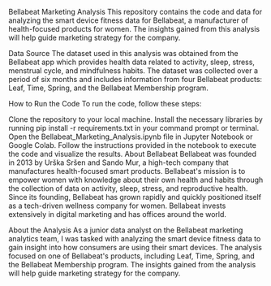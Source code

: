 Bellabeat Marketing Analysis
This repository contains the code and data for analyzing the smart device fitness data for Bellabeat, a manufacturer of health-focused products for women. The insights gained from this analysis will help guide marketing strategy for the company.

Data Source
The dataset used in this analysis was obtained from the Bellabeat app which provides health data related to activity, sleep, stress, menstrual cycle, and mindfulness habits. The dataset was collected over a period of six months and includes information from four Bellabeat products: Leaf, Time, Spring, and the Bellabeat Membership program.

How to Run the Code
To run the code, follow these steps:

Clone the repository to your local machine.
Install the necessary libraries by running pip install -r requirements.txt in your command prompt or terminal.
Open the Bellabeat_Marketing_Analysis.ipynb file in Jupyter Notebook or Google Colab.
Follow the instructions provided in the notebook to execute the code and visualize the results.
About Bellabeat
Bellabeat was founded in 2013 by Urška Sršen and Sando Mur, a high-tech company that manufactures health-focused smart products. Bellabeat's mission is to empower women with knowledge about their own health and habits through the collection of data on activity, sleep, stress, and reproductive health. Since its founding, Bellabeat has grown rapidly and quickly positioned itself as a tech-driven wellness company for women. Bellabeat invests extensively in digital marketing and has offices around the world.

About the Analysis
As a junior data analyst on the Bellabeat marketing analytics team, I was tasked with analyzing the smart device fitness data to gain insight into how consumers are using their smart devices. The analysis focused on one of Bellabeat's products, including Leaf, Time, Spring, and the Bellabeat Membership program. The insights gained from the analysis will help guide marketing strategy for the company.

